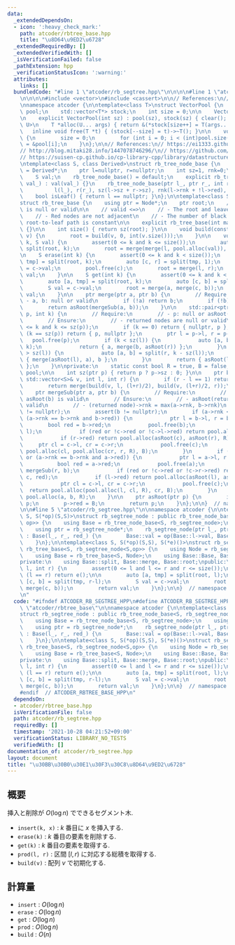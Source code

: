 ```yaml
---
data:
  _extendedDependsOn:
  - icon: ':heavy_check_mark:'
    path: atcoder/rbtree_base.hpp
    title: "\u8D64\u9ED2\u6728"
  _extendedRequiredBy: []
  _extendedVerifiedWith: []
  _isVerificationFailed: false
  _pathExtension: hpp
  _verificationStatusIcon: ':warning:'
  attributes:
    links: []
  bundledCode: "#line 1 \"atcoder/rb_segtree.hpp\"\n\n\n\n#line 1 \"atcoder/rbtree_base.hpp\"\
    \n\n\n\n#include <vector>\n#include <cassert>\n\n// References:\n// https://ei1333.github.io/library/other/vector-pool.cpp\n\
    \nnamespace atcoder {\n\ntemplate<class T>\nstruct VectorPool {\n    std::vector<T>\
    \ pool;\n    std::vector<T*> stock;\n    int size = 0;\n\n    VectorPool() = default;\n\
    \n    explicit VectorPool(int sz) : pool(sz), stock(sz) { clear(); }\n\n    template<typename...\
    \ U>\n    T *alloc(U... args) { return &(*stock[size++] = T(args...)); }\n\n \
    \   inline void free(T *t) { (stock[--size] = t)->~T(); }\n\n    void clear()\
    \ {\n        size = 0;\n        for (int i = 0; i < (int)pool.size(); i++) stock[i]\
    \ = &pool[i];\n    }\n};\n\n// References:\n// https://ei1333.github.io/library/structure/bbst/lazy-red-black-tree.cpp\n\
    // http://blog.mitaki28.info/1447078746296/\n// https://github.com/atcoder/ac-library/blob/master/atcoder/lazysegtree.hpp\n\
    // https://suisen-cp.github.io/cp-library-cpp/library/datastructure/lazy_eval_dynamic_sequence.hpp\n\
    \ntemplate<class S, class Derived>\nstruct rb_tree_node_base {\n    using ptr\
    \ = Derived*;\n    ptr l=nullptr, r=nullptr;\n    int sz=1, rnk=0;\n    bool red=false;\n\
    \    S val;\n    rb_tree_node_base() = default;\n    explicit rb_tree_node_base(S\
    \ val_) : val(val_) {}\n    rb_tree_node_base(ptr l_, ptr r_, int red_) :\n  \
    \          l(l_), r(r_), sz(l->sz + r->sz), rnk(l->rnk + !l->red), red(red_) {}\n\
    \    bool isLeaf() { return l == nullptr; }\n};\n\ntemplate<class S, class Node>\n\
    struct rb_tree_base {\n    using ptr = Node*;\n    ptr root;\n    // Ensure: root\
    \ is null or valid\n\n    // valid <=>\n    // - The root and leaves are black\n\
    \    // - Red nodes are not adjacent\n    // - The number of black nodes on the\
    \ root-to-leaf path is constant\n\n    explicit rb_tree_base(int max_n) : pool(2*max_n-1)\
    \ {}\n\n    int size() { return sz(root); }\n\n    void build(const std::vector<S>&\
    \ v) {\n        root = build(v, 0, int(v.size()));\n    }\n\n    void insert(int\
    \ k, S val) {\n        assert(0 <= k and k <= size());\n        auto [l, r] =\
    \ split(root, k);\n        root = merge(merge(l, pool.alloc(val)), r);\n    }\n\
    \n    S erase(int k) {\n        assert(0 <= k and k < size());\n        auto [l,\
    \ tmp] = split(root, k);\n        auto [c, r] = split(tmp, 1);\n        S val\
    \ = c->val;\n        pool.free(c);\n        root = merge(l, r);\n        return\
    \ val;\n    }\n\n    S get(int k) {\n        assert(0 <= k and k < size());\n\
    \        auto [a, tmp] = split(root, k);\n        auto [c, b] = split(tmp, 1);\n\
    \        S val = c->val;\n        root = merge(a, merge(c, b));\n        return\
    \ val;\n    }\n\n    ptr merge(ptr a, ptr b) {\n        // Require:\n        //\
    \ - a, b: null or valid\n        if (!a) return b;\n        if (!b) return a;\n\
    \        return asRoot(mergeSub(a, b));\n    }\n\n    std::pair<ptr, ptr> split(ptr\
    \ p, int k) {\n        // Require:\n        // - p: null or asRoot(p) is valid\n\
    \        // Ensure:\n        // - returned nodes are null or valid\n        assert(0\
    \ <= k and k <= sz(p));\n        if (k == 0) return { nullptr, p };\n        if\
    \ (k == sz(p)) return { p, nullptr };\n        ptr l = p->l, r = p->r;\n     \
    \   pool.free(p);\n        if (k < sz(l)) {\n            auto [a, b] = split(l,\
    \ k);\n            return { a, merge(b, asRoot(r)) };\n        }\n        if (k\
    \ > sz(l)) {\n            auto [a, b] = split(r, k - sz(l));\n            return\
    \ { merge(asRoot(l), a), b };\n        }\n        return { asRoot(l), asRoot(r)\
    \ };\n    }\n\nprivate:\n    static const bool R = true, B = false;\n\n    VectorPool<Node>\
    \ pool;\n\n    int sz(ptr p) { return p ? p->sz : 0; }\n\n    ptr build(const\
    \ std::vector<S>& v, int l, int r) {\n        if (r - l == 1) return pool.alloc(v[l]);\n\
    \        return merge(build(v, l, (l+r)/2), build(v, (l+r)/2, r));\n    }\n\n\
    \    ptr mergeSub(ptr a, ptr b) {\n        // Require:\n        // - asRoot(a),\
    \ asRoot(b) is valid\n        // Ensure:\n        // - asRoot(returned node) is\
    \ valid\n        // - (returned node)->rnk = max(a->rnk, b->rnk)\n        assert(a\
    \ != nullptr);\n        assert(b != nullptr);\n        if (a->rnk < b->rnk or\
    \ (a->rnk == b->rnk and b->red)) {\n            ptr l = b->l, r = b->r;\n    \
    \        bool red = b->red;\n            pool.free(b);\n            ptr c = mergeSub(a,\
    \ l);\n            if (red or !c->red or !c->l->red) return pool.alloc(c, r, red);\n\
    \            if (r->red) return pool.alloc(asRoot(c), asRoot(r), R);\n       \
    \     ptr cl = c->l, cr = c->r;\n            pool.free(c);\n            return\
    \ pool.alloc(cl, pool.alloc(cr, r, R), B);\n        }\n        if (a->rnk > b->rnk\
    \ or (a->rnk == b->rnk and a->red)) {\n            ptr l = a->l, r = a->r;\n \
    \           bool red = a->red;\n            pool.free(a);\n            ptr c =\
    \ mergeSub(r, b);\n            if (red or !c->red or !c->r->red) return pool.alloc(l,\
    \ c, red);\n            if (l->red) return pool.alloc(asRoot(l), asRoot(c), R);\n\
    \            ptr cl = c->l, cr = c->r;\n            pool.free(c);\n          \
    \  return pool.alloc(pool.alloc(l, cl, R), cr, B);\n        }\n        return\
    \ pool.alloc(a, b, R);\n    }\n\n    ptr asRoot(ptr p) {\n        if (!p) return\
    \ p;\n        p->red = B;\n        return p;\n    }\n};\n\n}  // namespace atcoder\n\
    \n\n#line 5 \"atcoder/rb_segtree.hpp\"\n\nnamespace atcoder {\n\ntemplate<class\
    \ S, S(*op)(S,S)>\nstruct rb_segtree_node : public rb_tree_node_base<S, rb_segtree_node<S,\
    \ op>> {\n    using Base = rb_tree_node_base<S, rb_segtree_node>;\n    using Base::Base;\n\
    \    using ptr = rb_segtree_node*;\n    rb_segtree_node(ptr l_, ptr r_, int red_)\
    \ : Base(l_, r_, red_) {\n        Base::val = op(Base::l->val, Base::r->val);\n\
    \    }\n};\n\ntemplate<class S, S(*op)(S,S), S(*e)()>\nstruct rb_segtree : public\
    \ rb_tree_base<S, rb_segtree_node<S,op>> {\n    using Node = rb_segtree_node<S,op>;\n\
    \    using Base = rb_tree_base<S, Node>;\n    using Base::Base, Base::size;\n\
    private:\n    using Base::split, Base::merge, Base::root;\npublic:\n    S prod(int\
    \ l, int r) {\n        assert(0 <= l and l <= r and r <= size());\n        if\
    \ (l == r) return e();\n\n        auto [a, tmp] = split(root, l);\n        auto\
    \ [c, b] = split(tmp, r-l);\n        S val = c->val;\n        root = merge(a,\
    \ merge(c, b));\n        return val;\n    }\n};\n\n}  // namespace atcoder\n\n\
    \n"
  code: "#ifndef ATCODER_RB_SEGTREE_HPP\n#define ATCODER_RB_SEGTREE_HPP 1\n\n#include\
    \ \"atcoder/rbtree_base\"\n\nnamespace atcoder {\n\ntemplate<class S, S(*op)(S,S)>\n\
    struct rb_segtree_node : public rb_tree_node_base<S, rb_segtree_node<S, op>> {\n\
    \    using Base = rb_tree_node_base<S, rb_segtree_node>;\n    using Base::Base;\n\
    \    using ptr = rb_segtree_node*;\n    rb_segtree_node(ptr l_, ptr r_, int red_)\
    \ : Base(l_, r_, red_) {\n        Base::val = op(Base::l->val, Base::r->val);\n\
    \    }\n};\n\ntemplate<class S, S(*op)(S,S), S(*e)()>\nstruct rb_segtree : public\
    \ rb_tree_base<S, rb_segtree_node<S,op>> {\n    using Node = rb_segtree_node<S,op>;\n\
    \    using Base = rb_tree_base<S, Node>;\n    using Base::Base, Base::size;\n\
    private:\n    using Base::split, Base::merge, Base::root;\npublic:\n    S prod(int\
    \ l, int r) {\n        assert(0 <= l and l <= r and r <= size());\n        if\
    \ (l == r) return e();\n\n        auto [a, tmp] = split(root, l);\n        auto\
    \ [c, b] = split(tmp, r-l);\n        S val = c->val;\n        root = merge(a,\
    \ merge(c, b));\n        return val;\n    }\n};\n\n}  // namespace atcoder\n\n\
    #endif  // ATCODER_RBTREE_BASE_HPP\n"
  dependsOn:
  - atcoder/rbtree_base.hpp
  isVerificationFile: false
  path: atcoder/rb_segtree.hpp
  requiredBy: []
  timestamp: '2021-10-28 04:21:52+09:00'
  verificationStatus: LIBRARY_NO_TESTS
  verifiedWith: []
documentation_of: atcoder/rb_segtree.hpp
layout: document
title: "\u30BB\u30B0\u30E1\u30F3\u30C8\u8D64\u9ED2\u6728"
---
```


## 概要

挿入と削除が $O(\log n)$ でできるセグメント木.

- `insert(k, x)` : $k$ 番目に $x$ を挿入する.
- `erase(k)` : $k$ 番目の要素を削除する.
- `get(k)` : $k$ 番目の要素を取得する.
- `prod(l, r)` : 区間 $[l, r)$ に対応する総積を取得する.
- `build(v)` : 配列 $v$ で初期化する.


## 計算量

- `insert` : $O(\log n)$
- `erase` : $O(\log n)$
- `get` : $O(\log n)$
- `prod` : $O(\log n)$
- `build` : $O(n)$

